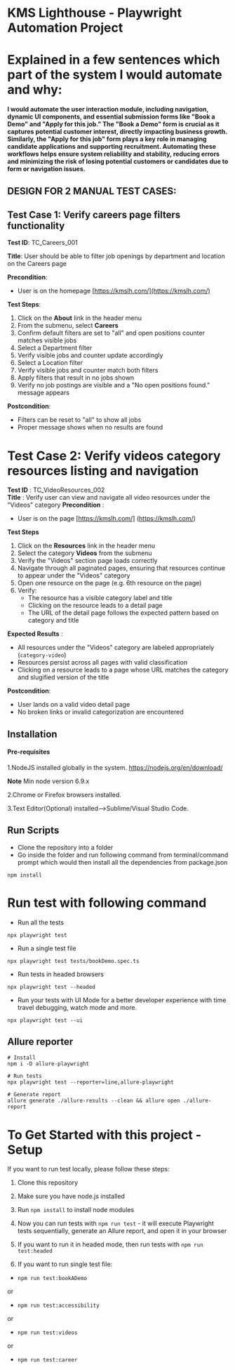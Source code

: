 # KMS Lighthouse - Playwright Automation Project


# Explained in a few sentences which part of the system I would automate and why:

**I would automate the user interaction module, including navigation, dynamic UI components, and essential submission forms like "Book a Demo" and "Apply for this job."
The "Book a Demo" form is crucial as it captures potential customer interest, directly impacting business growth.
Similarly, the "Apply for this job" form plays a key role in managing candidate applications and supporting recruitment.
Automating these workflows helps ensure system reliability and stability, reducing errors and minimizing the risk of losing potential customers or candidates due to form or navigation issues.**


## DESIGN FOR 2 MANUAL TEST CASES:

## Test Case 1: Verify careers page filters functionality


**Test ID**: TC_Careers_001

**Title**: User should be able to filter job openings by department and location on the Careers page

**Precondition**:  
- User is on the homepage [https://kmslh.com/](https://kmslh.com/)  

**Test Steps**:  
1. Click on the **About** link in the header menu
2. From the submenu, select **Careers**  
3. Confirm default filters are set to "all" and open positions counter matches visible jobs  
4. Select a Department filter  
5. Verify visible jobs and counter update accordingly  
6. Select a Location filter  
7. Verify visible jobs and counter match both filters  
8. Apply filters that result in no jobs shown  
9. Verify no job postings are visible and a "No open positions found." message appears  

**Postcondition**:  
- Filters can be reset to "all" to show all jobs  
- Proper message shows when no results are found


# Test Case 2: Verify videos category resources listing and navigation

**Test ID** : TC_VideoResources_002  
**Title** : Verify user can view and navigate all video resources under the "Videos" category 
**Precondition** :
- User is on the page [https://kmslh.com/] (https://kmslh.com/)

**Test Steps**
1. Click on the **Resources** link in the header menu
2. Select the category **Videos** from the submenu
3. Verify the "Videos" section page loads correctly
4. Navigate through all paginated pages, ensuring that resources continue to appear under the "Videos" category
5. Open one resource on the page (e.g. 6th resource on the page)
6. Verify:
    - The resource has a visible category label and title
    - Clicking on the resource leads to a detail page
    - The URL of the detail page follows the expected pattern based on category and title

**Expected Results** :  
- All resources under the "Videos" category are labeled appropriately (`category-video`)
- Resources persist across all pages with valid classification
- Clicking on a resource leads to a page whose URL matches the category and slugified version of the title

**Postcondition**:  
- User lands on a valid video detail page  
- No broken links or invalid categorization are encountered



## Installation


#### Pre-requisites
1.NodeJS installed globally in the system.
https://nodejs.org/en/download/

**Note** Min node version 6.9.x

2.Chrome or Firefox browsers installed.

3.Text Editor(Optional) installed-->Sublime/Visual Studio Code.

## Run Scripts
* Clone the repository into a folder
* Go inside the folder and run following command from terminal/command prompt which would then install all the dependencies from package.json

```
npm install
```

# Run test with following command
* Run all the tests

```
npx playwright test
```

* Run a single test file
```
npx playwright test tests/bookDemo.spec.ts
```

* Run tests in headed browsers
```
npx playwright test --headed
```

* Run your tests with UI Mode for a better developer experience with time travel debugging, watch mode and more.
```
npx playwright test --ui
```

## Allure reporter

```
# Install
npm i -D allure-playwright

# Run tests
npx playwright test --reporter=line,allure-playwright

# Generate report
allure generate ./allure-results --clean && allure open ./allure-report
```


# To Get Started with this project - Setup


If you want to run test locally, please follow these steps:

1. Clone this repository

2. Make sure you have node.js installed

3. Run ```npm install``` to install node modules

4. Now you can run tests with ```npm run test``` - it will execute Playwright tests sequentially, generate an Allure report, and open it in your browser

5. If you want to run it in headed mode, then run tests with ```npm run test:headed```

6. If you want to run single test file:

- ```npm run test:bookADemo```

or

- ```npm run test:accessibility```

or

- ```npm run test:videos```

or

- ```npm run test:career```
